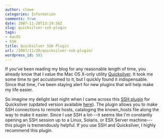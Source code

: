 ```yaml
---
author: slowe
categories: Information
comments: true
date: 2007-11-20T13:19:58Z
slug: quicksilver-ssh-plugin
tags:
- macOS
- SSH
title: Quicksilver SSH Plugin
url: /2007/11/20/quicksilver-ssh-plugin/
wordpress_id: 581
---
```


If you've been reading my blog for any reasonable length of time, you already know that I value the Mac OS X-only utility [Quicksilver](http://blacktree.com/). It took me some time to get accustomed to it, but I quickly found it indispensable. Since that time, I've been staying alert for new plugins that will help make my life easier.

So imagine my delight last night when I came across this [SSH plugin](http://boinkor.net/archives/2006/11/hacking_objective_c_for_fun_an.html) for Quicksilver (updated version available [here](http://boinkor.net/archives/2006/11/more_quicksilverification.html)). The plugin allows you to make SSH connections to remote hosts, cataloging the known_hosts file along the way to make it easier. Since I use SSH a lot---it seems like I'm constantly opening an SSH session up to a Linux, Solaris, or ESX Server machine---this plugin is tremendously helpful. If you use SSH and Quicksilver, I highly recommend this plugin.
